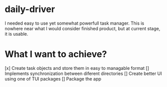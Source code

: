 # daily-driver
I needed easy to use yet somewhat powerfull task manager. This is nowhere near what I would consider finished product, but at current stage, it is usable.

# What I want to achieve?
[x] Create task objects and store them in easy to managable format
[] Implements synchronization between diferent directories
[] Create better UI using one of TUI packages
[] Package the app
